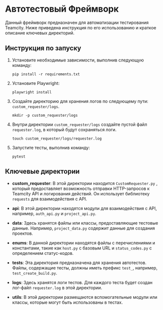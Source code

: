 # Автотестовый Фреймворк

Данный фреймворк предназначен для автоматизации тестирования Teamcity. Ниже приведена инструкция по его использованию и краткое описание ключевых директорий.

## Инструкция по запуску

1. Установите необходимые зависимости, выполнив следующую команду:

   ```shell
   pip install -r requirements.txt

2. Установите Playwright:

   ```shell
   playwright install

3. Создайте директорию для хранения логов по следующему пути: `custom_requester/logs`.

    ```shell
    mkdir -p custom_requester/logs

4. Внутри директории `custom_requester/logs` создайте пустой файл `requester.log`, в который будут сохраняться логи.

     ```shell
    touch custom_requester/logs/requester.log

5. Запустите тесты, выполнив команду:

    ```shell
    pytest

## Ключевые директории

- **custom_requester**: В этой директории находится  `CustomRequester.py` , который предоставляет возможность отправки HTTP-запросов к Teamcity API и логирования действий. Он использует библиотеку `requests` для взаимодействия с API.

- **api**: В этой директории находятся модули для взаимодействия с API, например, `auth_api.py` и `project_api.py`.

- **data**: Здесь хранятся файлы или классы, предоставляющие тестовые данные. Например, `project_data.py` содержит данные для создания проектов.

- **enums**: В данной директории находятся файлы с перечислениями и константами, такие как `host.py` с базовым URL и `status_codes.py` с определением статус-кодов.

- **tests**: Эта директория предназначена для хранения автотестов. Файлы, содержащие тесты, должны иметь префикс `test_`, например, `test_create_build.py`.

- **logs**: Здесь хранятся логи тестов. Для каждого теста будет создан лог-файл `requester.log` в этой директории.

- **utils**: В этой директории размещаются вспомогательные модули или классы, которые могут быть использованы в тестах.



